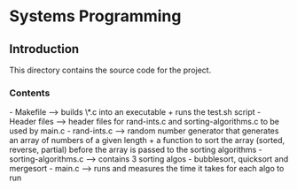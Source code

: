 # Systems Programming

## Introduction
This directory contains the source code for the project.

<h3>Contents</h3>
  - Makefile --> builds \*.c into an executable + runs the test.sh script
  - Header files --> header files for rand-ints.c and sorting-algorithms.c to be used by main.c
  - rand-ints.c --> random number generator that generates an array of numbers of a given length + a function to sort the array (sorted, reverse, partial) before the array is passed to the sorting algorithms
  - sorting-algorithms.c --> contains 3 sorting algos - bubblesort, quicksort and mergesort
  - main.c --> runs and measures the time it takes for each algo to run

